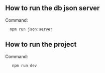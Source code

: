 ## How to run the db json server

Command:

      npm run json:server
      
## How to run the project

Command:
      
       npm run dev
